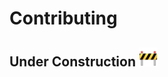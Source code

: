 # Contributing 

## Under Construction <img src="../../assets/construction.png" alt="drawing" width="30"/>
